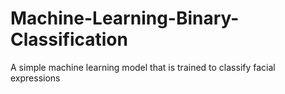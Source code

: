 # Machine-Learning-Binary-Classification
A simple machine learning model that is trained to classify facial expressions 
